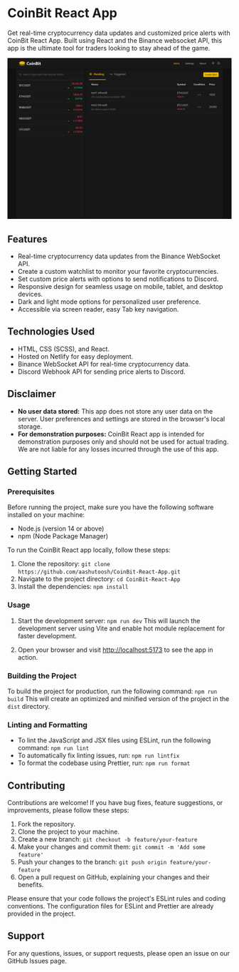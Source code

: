 # CoinBit React App

Get real-time cryptocurrency data updates and customized price alerts with CoinBit React App. Built using React and the Binance websocket API, this app is the ultimate tool for traders looking to stay ahead of the game.

![CoinBit React App Screenshot](./public/images/coinbit.png)

## Features

- Real-time cryptocurrency data updates from the Binance WebSocket API.
- Create a custom watchlist to monitor your favorite cryptocurrencies.
- Set custom price alerts with options to send notifications to Discord.
- Responsive design for seamless usage on mobile, tablet, and desktop devices.
- Dark and light mode options for personalized user preference.
- Accessible via screen reader, easy Tab key navigation.

## Technologies Used

- HTML, CSS (SCSS), and React.
- Hosted on Netlify for easy deployment.
- Binance WebSocket API for real-time cryptocurrency data.
- Discord Webhook API for sending price alerts to Discord.

## Disclaimer

- **No user data stored:** This app does not store any user data on the server. User preferences and settings are stored in the browser's local storage.
- **For demonstration purposes:** CoinBit React app is intended for demonstration purposes only and should not be used for actual trading. We are not liable for any losses incurred through the use of this app.

## Getting Started

### Prerequisites

Before running the project, make sure you have the following software installed on your machine:

- Node.js (version 14 or above)
- npm (Node Package Manager)

To run the CoinBit React app locally, follow these steps:

1. Clone the repository: `git clone https://github.com/aashutoosh/CoinBit-React-App.git`
2. Navigate to the project directory: `cd CoinBit-React-App`
3. Install the dependencies: `npm install`

### Usage

1. Start the development server: `npm run dev`
   This will launch the development server using Vite and enable hot module replacement for faster development.

2. Open your browser and visit [http://localhost:5173](http://localhost:5173) to see the app in action.

### Building the Project

To build the project for production, run the following command: `npm run build`
This will create an optimized and minified version of the project in the `dist` directory.

### Linting and Formatting

- To lint the JavaScript and JSX files using ESLint, run the following command: `npm run lint`
- To automatically fix linting issues, run: `npm run lintfix`
- To format the codebase using Prettier, run: `npm run format`

## Contributing

Contributions are welcome! If you have bug fixes, feature suggestions, or improvements, please follow these steps:

1. Fork the repository.
2. Clone the project to your machine.
3. Create a new branch: `git checkout -b feature/your-feature`
4. Make your changes and commit them: `git commit -m 'Add some feature'`
5. Push your changes to the branch: `git push origin feature/your-feature`
6. Open a pull request on GitHub, explaining your changes and their benefits.

Please ensure that your code follows the project's ESLint rules and coding conventions. The configuration files for ESLint and Prettier are already provided in the project.

## Support

For any questions, issues, or support requests, please open an issue on our GitHub Issues page.
